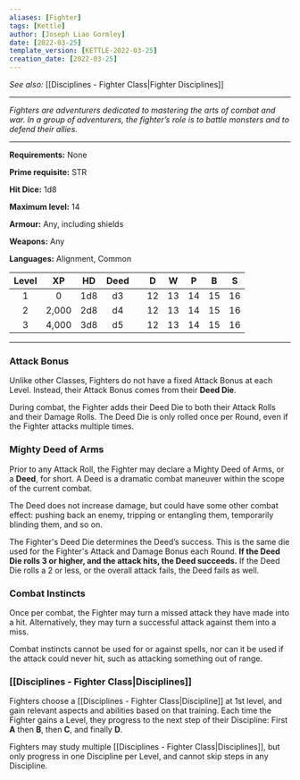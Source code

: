 ```yaml
---
aliases: [Fighter]
tags: [Kettle]
author: [Joseph Liao Gormley]
date: [2022-03-25]
template_version: [KETTLE-2022-03-25]
creation_date: [2022-03-25]
---
```

*See also:* [[Disciplines - Fighter Class|Fighter Disciplines]]
___
*Fighters are adventurers dedicated to mastering the arts of combat and war. In a group of adventurers, the fighter’s role is to battle monsters and to defend their allies.*
___
**Requirements:** None

**Prime requisite:** STR

**Hit Dice:** 1d8

**Maximum level:** 14

**Armour:** Any, including shields

**Weapons:** Any

**Languages:** Alignment, Common

| Level |  XP   | HD  | Deed |     |  D  |  W  |  P  |  B  |  S  |
|:-----:|:-----:|:---:|:----:| --- |:---:|:---:|:---:|:---:|:---:|
|   1   |   0   | 1d8 |  d3  |     | 12  | 13  | 14  | 15  | 16  |
|   2   | 2,000 | 2d8 |  d4  |     | 12  | 13  | 14  | 15  | 16  |
|   3   | 4,000 | 3d8 |  d5  |     | 12  | 13  | 14  | 15  | 16  |
___
### Attack Bonus
Unlike other Classes, Fighters do not have a fixed Attack Bonus at each Level. Instead, their Attack Bonus comes from their **Deed Die**.

During combat, the Fighter adds their Deed Die to both their Attack Rolls and their Damage Rolls. The Deed Die is only rolled once per Round, even if the Fighter attacks multiple times.

### Mighty Deed of Arms
Prior to any Attack Roll, the Fighter may declare a Mighty Deed of Arms, or a **Deed**, for short. A Deed is a dramatic combat maneuver within the scope of the current combat.

The Deed does not increase damage, but could have some other combat effect: pushing back an enemy, tripping or entangling them, temporarily blinding them, and so on.

The Fighter's Deed Die determines the Deed’s success. This is the same die used for the Fighter's Attack and Damage Bonus each Round. **If the Deed Die rolls 3 or higher, and the attack hits, the Deed succeeds.** If the Deed Die rolls a 2 or less, or the overall attack fails, the Deed fails as well.

### Combat Instincts
Once per combat, the Fighter may turn a missed attack they have made into a hit. Alternatively, they may turn a successful attack against them into a miss.

Combat instincts cannot be used for or against spells, nor can it be used if the attack could never hit, such as attacking something out of range.

### [[Disciplines - Fighter Class|Disciplines]]
Fighters choose a [[Disciplines - Fighter Class|Discipline]] at 1st level, and gain relevant aspects and abilities based on that training. Each time the Fighter gains a Level, they progress to the next step of their Discipline: First **A** then **B**, then **C**, and finally **D**.

Fighters may study multiple [[Disciplines - Fighter Class|Disciplines]], but only progress in one Discipline per Level, and cannot skip steps in any Discipline.